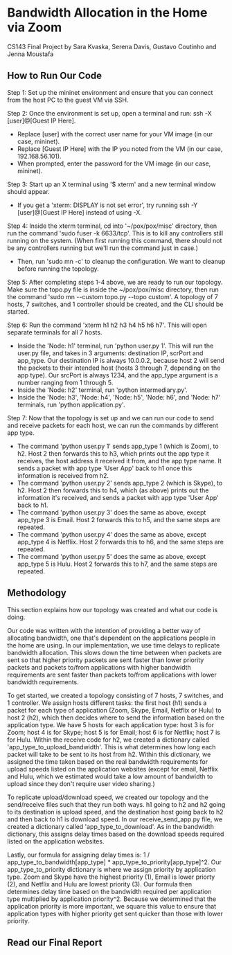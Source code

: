 # Bandwidth Allocation in the Home via Zoom
CS143 Final Project by Sara Kvaska, Serena Davis, Gustavo Coutinho and Jenna Moustafa

## How to Run Our Code
Step 1: Set up the mininet environment and ensure that you can connect from the host PC to the guest VM via SSH.

Step 2: Once the environment is set up, open a terminal and run: ssh -X [user]@[Guest IP Here]. 
  - Replace [user] with the correct user name for your VM image (in our case, mininet). 
  - Replace [Guest IP Here] with the IP you noted from the VM (in our case, 192.168.56.101). 
  - When prompted, enter the password for the VM image (in our case, mininet). 
  
 Step 3: Start up an X terminal using '$ xterm' and a new terminal window should appear. 
  - If you get a 'xterm: DISPLAY is not set error', try running ssh -Y [user]@[Guest IP Here] instead of using -X.
  
 Step 4: Inside the xterm terminal, cd into '~/pox/pox/misc' directory, then run the command 'sudo fuser -k 6633/tcp'. This is to kill any controllers still running on the system. (When first running this command, there should not be any controllers running but we'll run the command just in case.)
  - Then, run 'sudo mn -c' to cleanup the configuration. We want to cleanup before running the topology. 
  
 Step 5: After completing steps 1-4 above, we are ready to run our topology. Make sure the topo.py file is inside the ~/pox/pox/misc directory, then run the command 'sudo mn --custom topo.py --topo custom'. A topology of 7 hosts, 7 switches, and 1 controller should be created, and the CLI should be started. 
 
 Step 6: Run the command 'xterm h1 h2 h3 h4 h5 h6 h7'. This will open separate terminals for all 7 hosts. 
  - Inside the 'Node: h1' terminal, run 'python user.py 1'. This will run the user.py file, and takes in 3 arguments: 
  destination IP, scrPort and app_type. Our destination IP is always 10.0.0.2, because host 2 will send the packets to their intended host (hosts 3 through 7, depending on the app type). Our srcPort is always 1234, and the app_type argument is a number ranging from 1 through 5. 
  - Inside the 'Node: h2' terminal, run 'python intermediary.py'.  
  - Inside the 'Node: h3', 'Node: h4', 'Node: h5', 'Node: h6', and 'Node: h7' terminals, run 'python application.py'. 

Step 7: Now that the topology is set up and we can run our code to send and receive packets for each host, we can run the commands by different app type.
  - The command 'python user.py 1' sends app_type 1 (which is Zoom), to h2. Host 2 then forwards this to h3, which prints out the app type it receives, the host address it received it from, and the app type name. It sends a packet with app type 'User App' back to h1 once this information is received from h2.
  - The command 'python user.py 2' sends app_type 2 (which is Skype), to h2. Host 2 then forwards this to h4, which (as above) prints out the information it's received, and sends a packet with app type 'User App' back to h1.
  - The command 'python user.py 3' does the same as above, except app_type 3 is Email. Host 2 forwards this to h5, and the same steps are repeated.
  - The command 'python user.py 4' does the same as above, except app_type 4 is Netflix. Host 2 forwards this to h6, and the same steps are repeated.
  - The command 'python user.py 5' does the same as above, except app_type 5 is Hulu. Host 2 forwards this to h7, and the same steps are repeated. 
  
## Methodology

This section explains how our topology was created and what our code is doing. 

Our code was written with the intention of providing a better way of allocating bandwidth, one that's dependent on the applications people in the home are using. In our implementation, we use time delays to replicate bandwidth allocation. This slows down the time between when packets are sent so that higher priority packets are sent faster than lower priority packets and packets to/from applications with higher bandwidth requirements are sent faster than packets to/from applications with lower bandwidth requirements.

To get started, we created a topology consisting of 7 hosts, 7 switches, and 1 controller. We assign hosts different tasks: the first host (h1) sends a packet for each type of application (Zoom, Skype, Email, Netflix or Hulu) to host 2 (h2), which then decides where to send the information based on the application type. We have 5 hosts for each application type: host 3 is for Zoom; host 4 is for Skype; host 5 is for Email; host 6 is for Netflix; host 7 is for Hulu. Within the receive code for h2, we created a dictionary called 'app_type_to_upload_bandwidth'. This is what determines how long each packet will take to be sent to its host from h2. Within this dictionary, we assigned the time taken based on the real bandwidth requirements for upload speeds listed on the application websites (except for email, Netflix and Hulu, which we estimated would take a low amount of bandwidth to upload since they don't require user video sharing.) 

To replicate upload/download speed, we created our topology and the send/receive files such that they run both ways. h1 going to h2 and h2 going to its destination is upload speed, and the destination host going back to h2 and then back to h1 is download speed. In our receive_send_app.py file, we created a dictionary called 'app_type_to_download'. As in the bandwidth dictionary, this assigns delay times based on the download speeds required listed on the application websites.

Lastly, our formula for assigning delay times is: 1 / app_type_to_bandwidth[app_type] * app_type_to_priority[app_type]^2. Our app_type_to_priority dictionary is where we assign priority by application type. Zoom and Skype have the highest priority (1), Email is lower priorty (2), and Netflix and Hulu are lowest priority (3). Our formula then determines delay time based on the bandwidth required per application type multiplied by application priority^2. Because we determined that the application priority is more important, we square this value to ensure that application types with higher priority get sent quicker than those with lower priority.

## Read our Final Report
